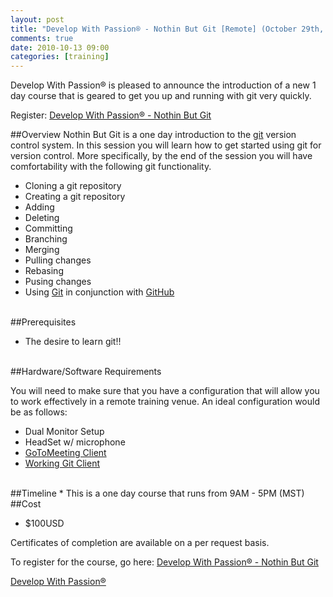 ```yaml
---
layout: post
title: "Develop With Passion® - Nothin But Git [Remote] (October 29th, 2010)"
comments: true
date: 2010-10-13 09:00
categories: [training]
---
```

Develop With Passion® is pleased to announce the introduction of a new 1 day course that is geared to get you up and running with git very quickly.

Register: [Develop With Passion® - Nothin But Git](http://nothinbutgit.eventbrite.com)

##Overview
Nothin But Git is a one day introduction to the [git][git] version control system. In this session you will learn how to get started using git for version control. More specifically, by the end of the session you will have comfortability with the following git functionality.

* Cloning a git repository
* Creating a git repository
* Adding
* Deleting
* Committing
* Branching
* Merging
* Pulling changes
* Rebasing
* Pusing changes
* Using [Git][git] in conjunction with [GitHub](http://www.github.com)    

</br>
##Prerequisites
       
* The desire to learn git!!
      
</br>
##Hardware/Software Requirements

You will need to make sure that you have a configuration that will allow you to work effectively in a remote training venue. An ideal configuration would be as follows:

* Dual Monitor Setup
* HeadSet w/ microphone
* [GoToMeeting Client](http://www.gotomeeting.com/island/download.tmpl)
* [Working Git Client](http://git-scm.com/download)    

</br>
##Timeline
* This is a one day course that runs from 9AM - 5PM (MST)   
       
</br>
##Cost

* $100USD   


Certificates of completion are available on a per request basis.

To register for the course, go here: [Develop With Passion® - Nothin But Git](http://nothinbutgit.eventbrite.com)

[Develop With Passion®](http://www.developwithpassion.com)

[git]:http://git-scm.com/

